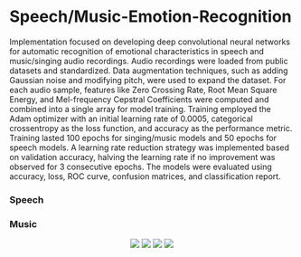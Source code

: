 # Speech/Music-Emotion-Recognition
Implementation focused on developing deep convolutional neural networks for automatic recognition of emotional characteristics in speech and music/singing audio recordings. Audio recordings were loaded from public datasets and standardized. Data augmentation techniques, such as adding Gaussian noise and modifying pitch, were used to expand the dataset. For each audio sample, features like Zero Crossing Rate, Root Mean Square Energy, and Mel-frequency Cepstral Coefficients were computed and combined into a single array for model training. Training employed the Adam optimizer with an initial learning rate of 0.0005, categorical crossentropy as the loss function, and accuracy as the performance metric. Training lasted 100 epochs for singing/music models and 50 epochs for speech models. A learning rate reduction strategy was implemented based on validation accuracy, halving the learning rate if no improvement was observed for 3 consecutive epochs. The models were evaluated using accuracy, loss, ROC curve, confusion matrices, and classification report. 

### Speech


### Music
<p align="center">
  <img src="https://github.com/PatrykSpierewka/Speech-Emotion-Recognition/blob/main/assets/101202344/c60f0ae0-5fab-4d59-bd92-b9556b35cfd4">
  <img src="https://github.com/PatrykSpierewka/Speech-Emotion-Recognition/blob/main/assets/101202344/31fa649b-d0e1-43d4-b0cf-f8b7d32917d3">
  <img src="https://github.com/PatrykSpierewka/Speech-Emotion-Recognition/blob/main/assets/101202344/6f245dc7-1754-4c03-b7f4-3c6cec80aa17">
  <img src="https://github.com/PatrykSpierewka/Speech-Emotion-Recognition/blob/main/assets/101202344/bf6867dd-bd1b-4379-b129-3e234e1bdde1">
</p>


